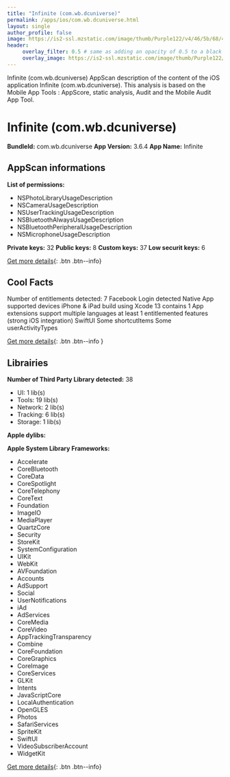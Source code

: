 ```yaml
---
title: "Infinite (com.wb.dcuniverse)"
permalink: /apps/ios/com.wb.dcuniverse.html
layout: single
author_profile: false
image: https://is2-ssl.mzstatic.com/image/thumb/Purple122/v4/46/5b/68/465b6878-cb69-238e-a747-cb6c3c8c4b80/AppIcon-0-1x_U007emarketing-0-7-0-85-220.png/512x512bb.jpg
header: 
     overlay_filter: 0.5 # same as adding an opacity of 0.5 to a black background
     overlay_image: https://is2-ssl.mzstatic.com/image/thumb/Purple122/v4/46/5b/68/465b6878-cb69-238e-a747-cb6c3c8c4b80/AppIcon-0-1x_U007emarketing-0-7-0-85-220.png/512x512bb.jpg
---
```

Infinite (com.wb.dcuniverse) AppScan description of the content of the iOS application Infinite (com.wb.dcuniverse). This analysis is based on the Mobile App Tools : AppScore, static analysis, Audit and the Mobile Audit App Tool.

# Infinite (com.wb.dcuniverse)

**BundleId:** com.wb.dcuniverse
**App Version:** 3.6.4
**App Name:** Infinite


## AppScan informations 

**List of permissions:** 
- NSPhotoLibraryUsageDescription
- NSCameraUsageDescription
- NSUserTrackingUsageDescription
- NSBluetoothAlwaysUsageDescription
- NSBluetoothPeripheralUsageDescription
- NSMicrophoneUsageDescription
  
  
**Private keys:** 32
**Public keys:** 8
**Custom keys:** 37
**Low securit keys:** 6
  
[Get more details](/pricing.html){: .btn .btn--info}

## Cool Facts

Number of entitlements detected: 7
Facebook Login detected
Native App
supported devices iPhone & iPad
build using Xcode 13
contains 1 App extensions
support multiple languages
at least 1 entitlemented features (strong iOS integration)
SwiftUI
Some shortcutItems 
Some userActivityTypes
  
[Get more details](/pricing.html){: .btn .btn--info }

## Librairies 
**Number of Third Party Library detected:** 38
- UI: 1 lib(s)
- Tools: 19 lib(s)
- Network: 2 lib(s)
- Tracking: 6 lib(s)
- Storage: 1 lib(s)


**Apple dylibs:**


**Apple System Library Frameworks:**
- Accelerate
- CoreBluetooth
- CoreData
- CoreSpotlight
- CoreTelephony
- CoreText
- Foundation
- ImageIO
- MediaPlayer
- QuartzCore
- Security
- StoreKit
- SystemConfiguration
- UIKit
- WebKit
- AVFoundation
- Accounts
- AdSupport
- Social
- UserNotifications
- iAd
- AdServices
- CoreMedia
- CoreVideo
- AppTrackingTransparency
- Combine
- CoreFoundation
- CoreGraphics
- CoreImage
- CoreServices
- GLKit
- Intents
- JavaScriptCore
- LocalAuthentication
- OpenGLES
- Photos
- SafariServices
- SpriteKit
- SwiftUI
- VideoSubscriberAccount
- WidgetKit


  
[Get more details](/pricing.html){: .btn .btn--info}

